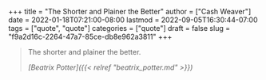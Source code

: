 +++
title = "The Shorter and Plainer the Better"
author = ["Cash Weaver"]
date = 2022-01-18T07:21:00-08:00
lastmod = 2022-09-05T16:30:44-07:00
tags = ["quote", "quote"]
categories = ["quote"]
draft = false
slug = "f9a2d16c-2264-47a7-85ce-db8e962a3811"
+++

> The shorter and plainer the better.
>
> _[Beatrix Potter]({{< relref "beatrix_potter.md" >}})_
